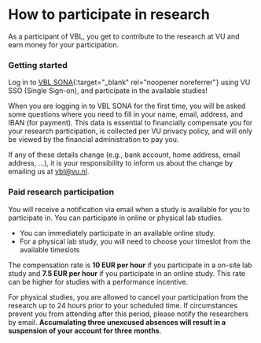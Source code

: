 
# How to participate in research

As a participant of VBL, you get to contribute to the research at VU and earn money for your participation.

### Getting started

Log in to [VBL SONA](https://vu-vbl.sona-systems.com){:target="_blank" rel="noopener noreferrer"} using VU SSO (Single Sign-on), and participate in the available studies! 

When you are logging in to VBL SONA for the first time, you will be asked some questions where you need to fill in your name, email, address, and IBAN (for payment). This data is essential to financially compensate you for your research participation, is collected per VU privacy policy, and will only be viewed by the financial administration to pay you.

If any of these details change (e.g., bank account, home address, email address, ...), it is your responsibility to inform us about the change by emailing us at [vbl@vu.nl](mailto:vbl@vu.nl).

### Paid research participation

You will receive a notification via email when a study is available for you to participate in. You can participate in online or physical lab studies.

- You can immediately participate in an available online study.
- For a physical lab study, you will need  to choose your timeslot from the available timeslots

The compensation rate is **10 EUR per hour** if you participate in a on-site lab study and **7.5 EUR per hour** if you participate in an online study. This rate can be higher for studies with a performance incentive.

For physical studies, you are allowed to cancel your participation from the research up to 24 hours prior to your scheduled time. If circumstances prevent you from attending after this period, please notify the researchers by email. **Accumulating three unexcused absences will result in a suspension of your account for three months**.
